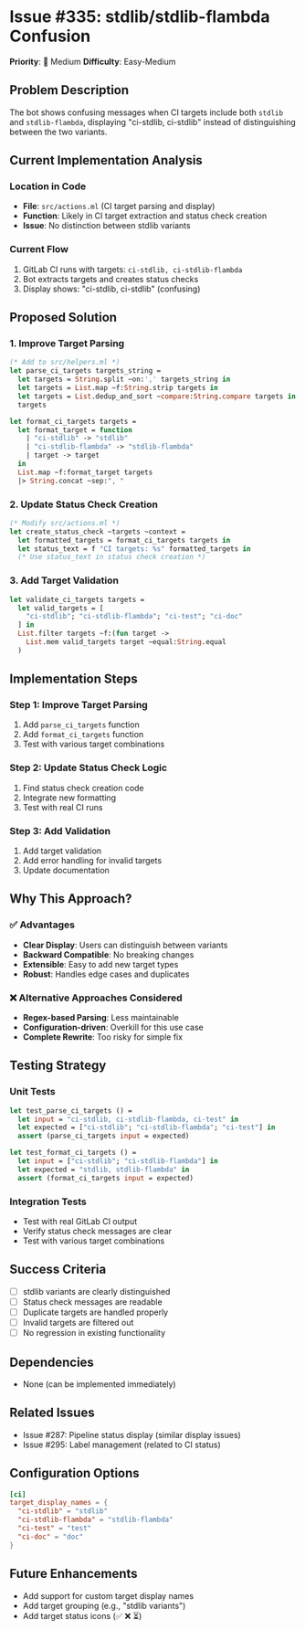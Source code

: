 # Issue #335: stdlib/stdlib-flambda Confusion

**Priority**: :wrench: Medium
**Difficulty**: Easy-Medium

## Problem Description

The bot shows confusing messages when CI targets include both `stdlib` and `stdlib-flambda`, displaying "ci-stdlib, ci-stdlib" instead of distinguishing between the two variants.

## Current Implementation Analysis

### Location in Code
- **File**: `src/actions.ml` (CI target parsing and display)
- **Function**: Likely in CI target extraction and status check creation
- **Issue**: No distinction between stdlib variants

### Current Flow
1. GitLab CI runs with targets: `ci-stdlib, ci-stdlib-flambda`
2. Bot extracts targets and creates status checks
3. Display shows: "ci-stdlib, ci-stdlib" (confusing)

## Proposed Solution

### 1. Improve Target Parsing
```ocaml
(* Add to src/helpers.ml *)
let parse_ci_targets targets_string =
  let targets = String.split ~on:',' targets_string in
  let targets = List.map ~f:String.strip targets in
  let targets = List.dedup_and_sort ~compare:String.compare targets in
  targets

let format_ci_targets targets =
  let format_target = function
    | "ci-stdlib" -> "stdlib"
    | "ci-stdlib-flambda" -> "stdlib-flambda"
    | target -> target
  in
  List.map ~f:format_target targets
  |> String.concat ~sep:", "
```

### 2. Update Status Check Creation
```ocaml
(* Modify src/actions.ml *)
let create_status_check ~targets ~context =
  let formatted_targets = format_ci_targets targets in
  let status_text = f "CI targets: %s" formatted_targets in
  (* Use status_text in status check creation *)
```

### 3. Add Target Validation
```ocaml
let validate_ci_targets targets =
  let valid_targets = [
    "ci-stdlib"; "ci-stdlib-flambda"; "ci-test"; "ci-doc"
  ] in
  List.filter targets ~f:(fun target ->
    List.mem valid_targets target ~equal:String.equal
  )
```

## Implementation Steps

### Step 1: Improve Target Parsing
1. Add `parse_ci_targets` function
2. Add `format_ci_targets` function
3. Test with various target combinations

### Step 2: Update Status Check Logic
1. Find status check creation code
2. Integrate new formatting
3. Test with real CI runs

### Step 3: Add Validation
1. Add target validation
2. Add error handling for invalid targets
3. Update documentation

## Why This Approach?

### :white_check_mark: Advantages
- **Clear Display**: Users can distinguish between variants
- **Backward Compatible**: No breaking changes
- **Extensible**: Easy to add new target types
- **Robust**: Handles edge cases and duplicates

### :x: Alternative Approaches Considered
- **Regex-based Parsing**: Less maintainable
- **Configuration-driven**: Overkill for this use case
- **Complete Rewrite**: Too risky for simple fix

## Testing Strategy

### Unit Tests
```ocaml
let test_parse_ci_targets () =
  let input = "ci-stdlib, ci-stdlib-flambda, ci-test" in
  let expected = ["ci-stdlib"; "ci-stdlib-flambda"; "ci-test"] in
  assert (parse_ci_targets input = expected)

let test_format_ci_targets () =
  let input = ["ci-stdlib"; "ci-stdlib-flambda"] in
  let expected = "stdlib, stdlib-flambda" in
  assert (format_ci_targets input = expected)
```

### Integration Tests
- Test with real GitLab CI output
- Verify status check messages are clear
- Test with various target combinations

## Success Criteria

- [ ] stdlib variants are clearly distinguished
- [ ] Status check messages are readable
- [ ] Duplicate targets are handled properly
- [ ] Invalid targets are filtered out
- [ ] No regression in existing functionality

## Dependencies

- None (can be implemented immediately)

## Related Issues

- Issue #287: Pipeline status display (similar display issues)
- Issue #295: Label management (related to CI status)

## Configuration Options

```toml
[ci]
target_display_names = {
  "ci-stdlib" = "stdlib"
  "ci-stdlib-flambda" = "stdlib-flambda"
  "ci-test" = "test"
  "ci-doc" = "doc"
}
```

## Future Enhancements

- Add support for custom target display names
- Add target grouping (e.g., "stdlib variants")
- Add target status icons (:white_check_mark: :x: :hourglass_flowing_sand:)
